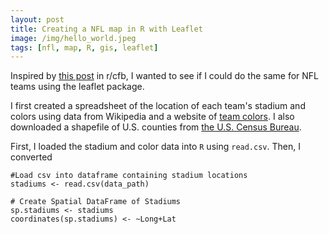 ```yaml
---
layout: post
title: Creating a NFL map in R with Leaflet
image: /img/hello_world.jpeg
tags: [nfl, map, R, gis, leaflet]
---
```


Inspired by [this post](https://www.reddit.com/r/CFB/comments/6s12dr/closest_school_in_each_conference_to_every_county/) in r/cfb, I wanted to see if I could do the same for NFL teams using the leaflet package.

I first created a spreadsheet of the location of each team's stadium and colors using data from Wikipedia and a website of [team colors](http://jim-nielsen.com/teamcolors/). I also downloaded a shapefile of U.S. counties from [the U.S. Census Bureau](https://www.census.gov/geo/maps-data/data/cbf/cbf_counties.html). 

First, I loaded the stadium and color data into `R` using `read.csv`. Then, I converted 


```{r eval=FALSE}
#Load csv into dataframe containing stadium locations
stadiums <- read.csv(data_path)

# Create Spatial DataFrame of Stadiums
sp.stadiums <- stadiums
coordinates(sp.stadiums) <- ~Long+Lat
```
